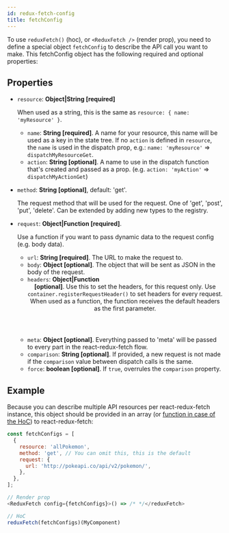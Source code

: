 ```yaml
---
id: redux-fetch-config
title: fetchConfig
---
```


To use `reduxFetch()` (hoc), or `<ReduxFetch />` (render prop), you need to define a special object `fetchConfig` to describe the API call you want to make.
This fetchConfig object has the following required and optional properties:

## Properties

- `resource`: **Object|String [required]**

  When used as a string, this is the same as `resource: { name: 'myResource' }`.

  - `name`: **String [required]**. A name for your resource, this name will be used as a key in the state tree. If no `action` is defined in `resource`, the `name` is used in the dispatch prop, e.g.: `name: 'myResource'` => `dispatchMyResourceGet`.
  - `action`: **String [optional]**. A name to use in the dispatch function that's created and passed as a prop. (e.g. `action: 'myAction'` => `dispatchMyActionGet`)

- `method`: **String [optional]**, default: 'get'.

  The request method that will be used for the request. One of 'get', 'post', 'put', 'delete'. Can be extended by adding new types to the registry.

- `request`: **Object|Function [required]**.

  Use a function if you want to pass dynamic data to the request config (e.g. body data).

  - `url`: **String [required]**. The URL to make the request to.
  - `body`: **Object [optional]**. The object that will be sent as JSON in the body of the request.
  - `headers`: **Object|Function<header> [optional]**. Use this to set the headers, for this request only. Use `container.registerRequestHeader()` to set headers for every request. When used as a function, the function receives the default headers as the first parameter.
  - `meta`: **Object [optional]**. Everything passed to 'meta' will be passed to every part in the react-redux-fetch flow.
  - `comparison`: **String [optional]**. If provided, a new request is not made if the `comparison` value between dispatch calls is the same.
  - `force`: **boolean [optional]**. If `true`, overrules the `comparison` property.

## Example

Because you can describe multiple API resources per react-redux-fetch instance, this object should be provided in an array (or [function in case of the HoC](<(/react-redux-fetch/docs/hoc)>)) to react-redux-fetch:

```js
const fetchConfigs = [
  {
    resource: 'allPokemon',
    method: 'get', // You can omit this, this is the default
    request: {
      url: 'http://pokeapi.co/api/v2/pokemon/',
    },
  },
];

// Render prop
<ReduxFetch config={fetchConfigs}>() => /* */</reduxFetch>

// HoC
reduxFetch(fetchConfigs)(MyComponent)

```
